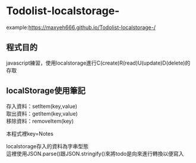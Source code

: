 # Todolist-localstorage-

example:https://maxyeh666.github.io/Todolist-localstorage-/

<h2>程式目的</h2>
javascript練習，使用localstorage進行C(create)R(read)U(update)D(delete)的存取

<h2>localStorage使用筆記</h2>

存入資料：setItem(key,value)  
取出資料：getItem(key,value)  
移除資料：removeItem(key)  

本程式裡key=Notes

localstorage存入的資料為字串型態  
這裡使用JSON.parse()跟JSON.stringify()來將todo是向來進行轉換以便寫入
